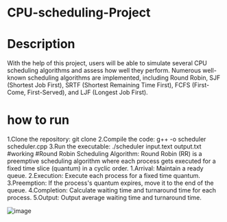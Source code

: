 # CPU-scheduling-Project
# Description
With the help of this project, users will be able to simulate several CPU scheduling algorithms and assess how well they perform. Numerous well-known scheduling algorithms are implemented, including Round Robin, SJF (Shortest Job First), SRTF (Shortest Remaining Time First), FCFS (First-Come, First-Served), and LJF (Longest Job First).
# how to run
1.Clone the repository: git clone 
2.Compile the code: g++ -o scheduler scheduler.cpp
3.Run the executable: ./scheduler input.text output.txt
#working
#Round Robin Scheduling Algorithm:
Round Robin (RR) is a preemptive scheduling algorithm where each process gets executed for a fixed time slice (quantum) in a cyclic order.
1.Arrival: Maintain a ready queue.
2.Execution: Execute each process for a fixed time quantum.
3.Preemption: If the process's quantum expires, move it to the end of the queue.
4.Completion: Calculate waiting time and turnaround time for each process.
5.Output: Output average waiting time and turnaround time.


![image](https://github.com/Shilpamahour/CPU-scheduling-Project/assets/132204996/fbf3ecfd-e096-46da-a275-797a8aa7e0f3)


